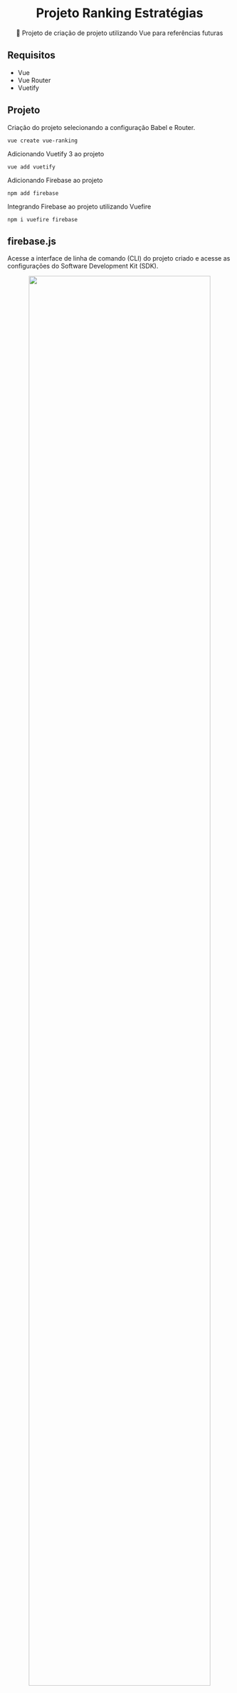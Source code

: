 <H1 align="center">Projeto Ranking Estratégias</H1>
<p align="center">🚀 Projeto de criação de projeto utilizando Vue para referências futuras</p>

## Requisitos
- Vue
- Vue Router
- Vuetify


## Projeto

Criação do projeto selecionando a configuração Babel e Router.

```
vue create vue-ranking
```

Adicionando Vuetify 3 ao projeto

```
vue add vuetify
```

Adicionando Firebase ao projeto 

```
npm add firebase
```

Integrando Firebase ao projeto utilizando Vuefire

```
npm i vuefire firebase
```


## firebase.js

Acesse a interface de linha de comando (CLI) do projeto criado e acesse as configurações do Software Development Kit (SDK).

<div align="center">
  <img src="https://github.com/lucasmargui/Vue_Projeto_Ranking_Estrategias/assets/157809964/f6b21387-deef-457b-9393-9b9d27873334" style="width:90%">
</div>
<br>

Crie o arquivo firebase.js e empregue as configurações geradas no contexto do projeto.

<div align="center">
  <img src="https://github.com/lucasmargui/Vue_Projeto_Ranking_Estrategias/assets/157809964/6b0e010e-1b56-4fb8-9e34-68cd96ff1049" style="width:90%">
</div>

<br>



```
export default {
    datacollection,
    getDocs
  }
```

O código em questão exporta um objeto que contém duas propriedades (datacollection e getDocs) como o valor padrão do módulo atual.

- datacollection: representa uma instância de banco de dados que pode ser utilizada como referência.
- getDocs: é uma função responsável por realizar uma consulta para obter todos os documentos presentes na instância do banco de dados.



<br>

## App

Componente raiz de nível superior que serve como o ponto de entrada principal para a aplicação Vue. Este arquivo contém a estrutura básica da aplicação Vue e é frequentemente usado para definir a estrutura geral da interface do usuário, incluindo a barra de navegação, layout principal e outros componentes principais

## constants

- config_filtro.js : Arquivo que contém um conjunto de parâmetros utilizados no processo de filtragem.
- config_headers.js : Arquivo que contém um conjunto de parâmetros utilizados no processo de criação de cabeçalhos para tabela.
- config_investimento.js : Arquivo que contém um conjunto de parâmetros utilizados no processo de filtragem.

## repositories

O diretório "repositories" geralmente contém as classes ou módulos responsáveis por interagir com o banco de dados ou qualquer outra fonte de dados externa. Nessa caso está simulando um conjunto de dados.


## views

### home

HomeView: Em resumo, este código define um componente Vue chamado "HomeView" que renderiza vários componentes personalizados e utiliza o framework Vuetify para o layout e estilo. Ele também inclui lógica para manipular eventos e dados.

- Instanciando a variável dataSnapshot para armazenar a coleção de dados provenientes do Firebase.
- Declarando a variável showScoreParametros para controlar a exibição ou ocultação dos filtros.
- Inicializando a variável investimentosDefault, a qual será empregada para efetuar o cálculo na função calculoscore, localizada no utilitário "utils".

<div align="center">
  <img src="https://github.com/lucasmargui/Vue_Projeto_Ranking_Estrategias/assets/157809964/6b193fb0-4b31-4cb0-935c-c690be054247" style="width:50%">
</div>



Importa-se o arquivo do Firebase para obter o objeto que contém duas propriedades, "datacollections" e "getDoc", que serão utilizadas para realizar consultas ao Firebase.
```
 import fb from "../../firebase.js";
```

#### function async mounted()

<details>
  <summary>Clique para mostrar detalhes sobre a função </summary>

Utilizando o método fb.getDocs para obter acesso à instância do banco de dados fb.datacollection e recuperar uma coleção de dados.
```
 async mounted() {
    const docSnap = await fb.getDocs(fb.datacollection);
```

Realizando iteração sobre cada documento contido em docSnap, alterando suas propriedades e agregando-os a uma lista modificada.

```
 let list = [];
 docSnap.forEach(doc => {
      let data = doc.data();
      ....
      list.push(data.estatistica);
```

Associando a lista de dados alterada à variável dataSnapshot.

```
this.dataSnapshot = list;
```
<br>

</details>

------------------------------------

#### function simulaInvestimento(investimentoModificado)

<details>
  <summary>Clique para mostrar detalhes sobre a função </summary>

Função simulaInvestimento para realizar a atualização dos valores na coluna "Profit R$", seguindo as especificações técnicas definidas.

```
 simulaInvestimento(investimentoModificado) {
```


<div align="center">
  <img src="https://github.com/lucasmargui/Vue_Projeto_Ranking_Estrategias/assets/157809964/0fbffc57-1901-42eb-b6da-022b7459692c" style="width:90%">
</div>

<br>

</details>

------------------------------------

#### function toogleParametrosScore()

<details>
  <summary>Clique para mostrar detalhes sobre a função </summary>

Função toogleParametrosScore para exibir os filtros.

```
 toogleParametrosScore() 
```
<div align="center">
  <img src="https://github.com/lucasmargui/Vue_Projeto_Ranking_Estrategias/assets/157809964/9e2dc674-4d37-4caa-9a97-ea614695faf0" style="width:70%">
</div>


<br>

</details>

------------------------------------

#### Atualizando Objeto investimentoDefault

<details>
  <summary>Clique para mostrar detalhes sobre atualizar valores do objeto </summary>

<div align="center">
  <img src="https://github.com/lucasmargui/Vue_Projeto_Ranking_Estrategias/assets/157809964/4be61c9b-ddbc-4f47-84ad-ad5471830530" style="width:70%">
</div>

Criando o objeto de configuração.

<div align="center">
  <img src="https://github.com/lucasmargui/Vue_Projeto_Ranking_Estrategias/assets/157809964/ff8ea07b-39ef-4c48-b51c-0244a697ff9a" style="width:50%">
</div>

Importando o objeto de configuração.

```
import investimentoOpcoes from "../../constants/config_investimento.js";
```

Atribuindo o objeto criado como default.

```
investimentoDefault: investimentoOpcoes,
```

Passando o objeto através de props para os componentes InvestimentoComponent e FiltroComponent

<div align="center">
  <img src="https://github.com/lucasmargui/Vue_Projeto_Ranking_Estrategias/assets/157809964/139f6b9a-d910-45ff-a5ce-129f9701cfe0" style="width:50%">
</div>


Transmitindo o objeto por meio de propriedades (props) para os componentes InvestimentoComponent e FiltroComponent.

```
 props: {
    investimentoDefault: Object,
  },
```

Definindo variáveis para serem utilizadas como ligação de modelo (v-model) nos campos de entrada de texto e seleção.

<div align="center">
  <img src="https://github.com/lucasmargui/Vue_Projeto_Ranking_Estrategias/assets/157809964/eb4c2a7f-ecab-42dd-810a-a8a7958d4374" style="width:50%">
</div>

Ativando a função quando ocorre a alteração do valor do v-model.

```
 @keyup="atualizarValor"
```

Instanciando um novo objeto denominado investimentoDefault com os valores atualizados do modelo-v para serem enviados de volta ao componente pai.

<div align="center">
  <img src="https://github.com/lucasmargui/Vue_Projeto_Ranking_Estrategias/assets/157809964/fd424f0b-8067-401c-b8d3-2e9db654b75b" style="width:50%">
</div>


Implementação de uma função que facilita a comunicação de um componente filho com seu componente pai através do envio de um evento personalizado contendo o valor 'investimentoOpcoes', o qual será utilizado para atualizar a propriedade 'investimentoDefault' no componente pai 'HomeView'.

```
this.$emit("simula-investimento", investimentoOpcoes);
```

Quando um evento personalizado é recebido, será acionada a função simulaInvestimento, passando o objeto investimentoOpcoes como argumento.

```
@simula-investimento="simulaInvestimento"
```

Uma função que recebe como parâmetro o investimentoModificado, o qual representa o valor do objeto investimentoOpcoes.

```
simulaInvestimento(investimentoModificado)
```

Atualiza investimentoDefault.

```
this.investimentoDefault = investimentoModificado;
```

</details>

------------------------------------



## Resultado

<div align="center">
  <img src="https://github.com/lucasmargui/Vue_Projeto_Ranking_Estrategias/assets/157809964/94d197b6-cded-4d68-8416-f6621160f224" style="width:100%">
</div>




## Project setup
```
npm install
```

### Compiles and hot-reloads for development
```
npm run serve
```

### Compiles and minifies for production
```
npm run build
```

### Customize configuration
See [Configuration Reference](https://cli.vuejs.org/config/).
